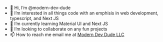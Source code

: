 - 👋 Hi, I’m @modern-dev-dude
- 👀 I’m interested in all things code with an emphisis in web development, typescript, and Next JS 
- 🌱 I’m currently learning Material UI and Next JS 
- 💞️ I’m looking to collaborate on any fun projects
- 📫 How to reach me email me at <a href='mailto:jason@moderndevdude.com'>Modern Dev Dude LLC</a>

<!---
modern-dev-dude/modern-dev-dude is a ✨ special ✨ repository because its `README.md` (this file) appears on your GitHub profile.
You can click the Preview link to take a look at your changes.
--->
